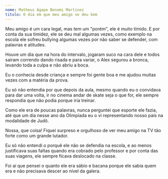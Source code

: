 ```yaml
---
nome: Matheus Ágape Bonomi Martinez
titulo: O dia em que meu amigo se deu bem
---
```


Meu amigo é um cara legal, mas tem um "porém", ele é muito tímido. E por conta da sua timidez, ele se deu mal algumas vezes, como exemplo na escola ele sofreu bullying algumas vezes por não saber se defender, com palavras e atitudes.

Houve um dia que na hora do intervalo, jogaram suco na cara dele e todos saíram correndo dando risada e para variar, o Alex segurou a bronca, levando toda a culpa e não abriu a boca.

Eu o conhecia desde criança e sempre foi gente boa e me ajudou muitas vezes com a matéria da prova.

Eu só não entendia por que depois da aula, mesmo quando eu o convidava para dar uma volta, ir no cinema andar de skate seja o que for, ele sempre respondia que não podia porque iria treinar.

Como ele era de poucas palavras, nunca perguntei que esporte ele fazia, até que um dia nesse ano da Olimpíada eu o vi representando nosso país na modalidade de Judô.

Nossa, que coisa! Fiquei surpreso e orgulhoso de ver meu amigo na TV tão forte como um grande lutador.

Eu só não entendi o porquê ele não se defendia na escola, e ao menos justificava suas faltas quando era cobrado pelo professor e por conta das suas viagens, ele sempre ficava deslocado na classe.

Foi aí que pensei o quanto ele era sábio e bacana porque ele sabia quem era e não precisava descer ao nível da galera.

